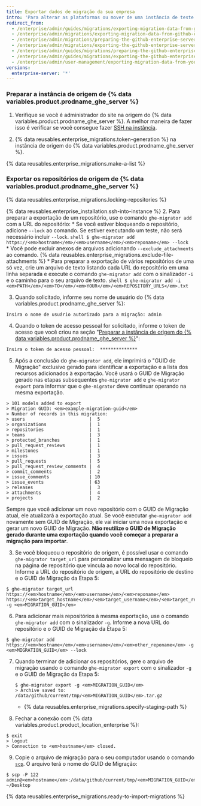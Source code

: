 ```yaml
---
title: Exportar dados de migração da sua empresa
intro: 'Para alterar as plataformas ou mover de uma instância de teste para uma instância de produção você pode exportar os dados de migração de uma instância do {% data variables.product.prodname_ghe_server %} preparando a instância, bloqueando os repositórios e gerando um arquivo de migração.'
redirect_from:
  - /enterprise/admin/guides/migrations/exporting-migration-data-from-github-enterprise/
  - /enterprise/admin/migrations/exporting-migration-data-from-github-enterprise-server
  - /enterprise/admin/migrations/preparing-the-github-enterprise-server-source-instance
  - /enterprise/admin/migrations/exporting-the-github-enterprise-server-source-repositories
  - /enterprise/admin/guides/migrations/preparing-the-github-enterprise-source-instance/
  - /enterprise/admin/guides/migrations/exporting-the-github-enterprise-source-repositories/
  - /enterprise/admin/user-management/exporting-migration-data-from-your-enterprise
versions:
  enterprise-server: '*'
---
```


### Preparar a instância de origem de {% data variables.product.prodname_ghe_server %}

1. Verifique se você é administrador do site na origem do {% data variables.product.prodname_ghe_server %}. A melhor maneira de fazer isso é verificar se você consegue fazer [SSH na instância](/enterprise/admin/guides/installation/accessing-the-administrative-shell-ssh/).

2. {% data reusables.enterprise_migrations.token-generation %} na instância de origem do {% data variables.product.prodname_ghe_server %}.

{% data reusables.enterprise_migrations.make-a-list %}

### Exportar os repositórios de origem de {% data variables.product.prodname_ghe_server %}

{% data reusables.enterprise_migrations.locking-repositories %}

{% data reusables.enterprise_installation.ssh-into-instance %}
2. Para preparar a exportação de um repositório, use o comando `ghe-migrator add` com a URL do repositório:
    * Se você estiver bloqueando o repositório, adicione `--lock` ao comando. Se estiver executando um teste, não será necessário incluir `--lock`.
      ```shell
      $ ghe-migrator add https://<em>hostname</em>/<em>username</em>/<em>reponame</em> --lock
      ```
    * Você pode excluir anexos de arquivos adicionando `--exclude_attachments` ao comando. {% data reusables.enterprise_migrations.exclude-file-attachments %}
    * Para preparar a exportação de vários repositórios de uma só vez, crie um arquivo de texto listando cada URL do repositório em uma linha separada e execute o comando `ghe-migrator add` com o sinalizador `-i` e o caminho para o seu arquivo de texto.
      ```shell
      $ ghe-migrator add -i <em>PATH</em>/<em>TO</em>/<em>YOUR</em>/<em>REPOSITORY_URLS</em>.txt
      ```

3. Quando solicitado, informe seu nome de usuário do {% data variables.product.prodname_ghe_server %}:
  ```shell
  Insira o nome de usuário autorizado para a migração: admin
  ```
4. Quando o token de acesso pessoal for solicitado, informe o token de acesso que você criou na seção "[Preparar a instância de origem do {% data variables.product.prodname_ghe_server %}](#preparing-the-github-enterprise-server-source-instance)":
  ```shell
  Insira o token de acesso pessoal:  **************
  ```
5. Após a conclusão do `ghe-migrator add`, ele imprimirá o "GUID de Migração" exclusivo gerado para identificar a exportação e a lista dos recursos adicionados à exportação. Você usará o GUID de Migração gerado nas etapas subsequentes `ghe-migrator add` e `ghe-migrator export` para informar que o `ghe-migrator` deve continuar operando na mesma exportação.
  ```shell
  > 101 models added to export
  > Migration GUID: <em>example-migration-guid</em>
  > Number of records in this migration:
  > users                        |  5
  > organizations                |  1
  > repositories                 |  1
  > teams                        |  3
  > protected_branches           |  1
  > pull_request_reviews         |  1
  > milestones                   |  1
  > issues                       |  3
  > pull_requests                |  5
  > pull_request_review_comments |  4
  > commit_comments              |  2
  > issue_comments               | 10
  > issue_events                 | 63
  > releases                     |  3
  > attachments                  |  4
  > projects                     |  2
  ```
  Sempre que você adicionar um novo repositório com o GUID de Migração atual, ele atualizará a exportação atual. Se você executar `ghe-migrator add` novamente sem GUID de Migração, ele vai iniciar uma nova exportação e gerar um novo GUID de Migração. **Não reutilize o GUID de Migração gerado durante uma exportação quando você começar a preparar a migração para importar**.

3. Se você bloqueou o repositório de origem, é possível usar o comando `ghe-migrator target_url` para personalizar uma mensagem de bloqueio na página de repositório que vincula ao novo local do repositório. Informe a URL do repositório de origem, a URL do repositório de destino e o GUID de Migração da Etapa 5:

  ```shell
  $ ghe-migrator target_url https://<em>hostname</em>/<em>username</em>/<em>reponame</em> https://<em>target_hostname</em>/<em>target_username</em>/<em>target_reponame</em> -g <em>MIGRATION_GUID</em>
  ```

6. Para adicionar mais repositórios à mesma exportação, use o comando `ghe-migrator add` com o sinalizador `-g`. Informe a nova URL do repositório e o GUID de Migração da Etapa 5:
  ```shell
  $ ghe-migrator add https://<em>hostname</em>/<em>username</em>/<em>other_reponame</em> -g <em>MIGRATION_GUID</em> --lock
  ```
7. Quando terminar de adicionar os repositórios, gere o arquivo de migração usando o comando `ghe-migrator export` com o sinalizador `-g` e o GUID de Migração da Etapa 5:
    ```shell
    $ ghe-migrator export -g <em>MIGRATION_GUID</em>
    > Archive saved to: /data/github/current/tmp/<em>MIGRATION_GUID</em>.tar.gz
    ```
    * {% data reusables.enterprise_migrations.specify-staging-path %}

8. Fechar a conexão com {% data variables.product.product_location_enterprise %}:
  ```shell
  $ exit
  > logout
  > Connection to <em>hostname</em> closed.
  ```
9. Copie o arquivo de migração para o seu computador usando o comando [`scp`](https://linuxacademy.com/blog/linux/ssh-and-scp-howto-tips-tricks#scp). O arquivo terá o nome do GUID de Migração:
  ```shell
  $ scp -P 122 admin@<em>hostname</em>:/data/github/current/tmp/<em>MIGRATION_GUID</em>.tar.gz ~/Desktop
  ```
{% data reusables.enterprise_migrations.ready-to-import-migrations %}
